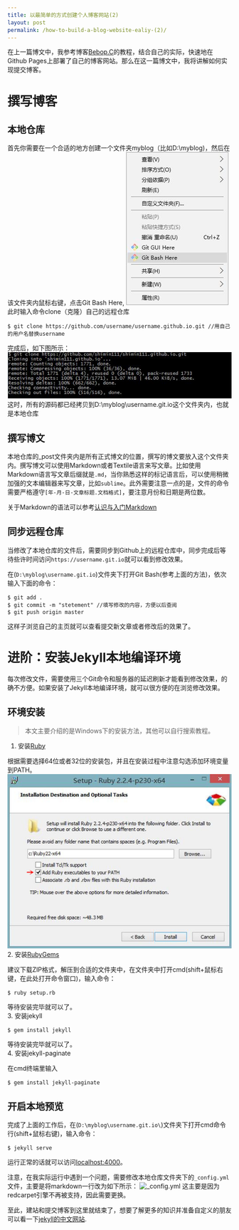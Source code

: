 ```yaml
---
title: 以最简单的方式创建个人博客网站(2)
layout: post
permalink: /how-to-build-a-blog-website-ealiy-(2)/
---
```

在上一篇博文中，我参考博客[Bebop.C](http://playingfingers.com/2016/03/26/build-a-blog/#jekyll)的教程，结合自己的实际，快速地在Github Pages上部署了自己的博客网站。那么在这一篇博文中，我将讲解如何实现提交博客。

# 撰写博客

## 本地仓库

首先你需要在一个合适的地方创建一个文件夹myblog（比如D:\myblog)，然后在该文件夹内鼠标右键，点击Git Bash Here,
![Git Bash Here](/uploads/20160814124205.jpg)
此时输入命令clone（克隆）自己的远程仓库

    $ git clone https://github.com/username/username.github.io.git //用自己的用户名替换username

完成后，如下图所示：
![complete image](/uploads/20160814130352.jpg)
这时，所有的源码都已经拷贝到D:\myblog\username.git.io这个文件夹内，也就是本地仓库

## 撰写博文

本地仓库的_post文件夹内是所有正式博文的位置，撰写的博文要放入这个文件夹内。撰写博文可以使用Markdown或者Textile语言来写文章。比如使用Markdown语言写文章后缀就是`.md`，当你熟悉这样的标记语言后，可以使用稍微加强的文本编辑器来写文章，比如`sublime`。此外需要注意一点的是，文件的命令需要严格遵守`[年-月-日-文章标题.文档格式]`，要注意月份和日期是两位数。

关于Markdown的语法可以参考[认识与入门Markdown](http://sspai.com/25137)

## 同步远程仓库

当修改了本地仓库的文件后，需要同步到Github上的远程仓库中，同步完成后等待些许时间访问`https://username.git.io`就可以看到修改效果。

在(`D:\myblog\username.git.io`)文件夹下打开Git Bash(参考上面的方法)，依次输入下面的命令：

    $ git add .
    $ git commit -m "stetement" //填写修改的内容，方便以后查阅
    $ git push origin master

这样子浏览自己的主页就可以查看提交新文章或者修改后的效果了。

# 进阶：安装Jekyll本地编译环境

每次修改文件，需要使用三个Git命令和服务器的延迟刷新才能看到修改效果，的确不方便。如果安装了Jekyll本地编译环境，就可以很方便的在浏览修改效果。

## 环境安装

> 本文主要介绍的是Windows下的安装方法，其他可以自行搜索教程。

1. 安装[Ruby](http://rubyinstaller.org/downloads/)

根据需要选择64位或者32位的安装包，并且在安装过程中注意勾选添加环境变量到PATH。
![add path](/uploads/20160326174117476.jpg)  
2. 安装[RubyGems](https://rubygems.org/pages/download)

建议下载ZIP格式，解压到合适的文件夹中，在文件夹中打开cmd(shift+鼠标右键，在此处打开命令窗口)，输入命令：

    $ ruby setup.rb

等待安装完毕就可以了。  
3. 安装jekyll

    $ gem install jekyll

等待安装完毕就可以了。  
4. 安装jekyll-paginate

在cmd终端里输入

```
$ gem install jekyll-paginate
````

## 开启本地预览

完成了上面的工作后，在(`D:\myblog\username.git.io\`)文件夹下打开cmd命令行(shift+鼠标右键)，输入命令：

```
$ jekyll serve
```

运行正常的话就可以访问[localhost:4000](http://localhost:4000)。

注意，在我实际运行中遇到一个问题，需要修改本地仓库文件夹下的`_config.yml`文件，主要是将markdown一行改为如下所示：
![_config.yml](/uploads/20160814141619.jpg)
这主要是因为redcarpet引擎不再被支持，因此需要更换。

至此，建站和提交博客到这里就结束了，想要了解更多的知识并准备自定义的朋友可以看一下[jekyll的中文网站](http://jekyll.bootcss.com/).